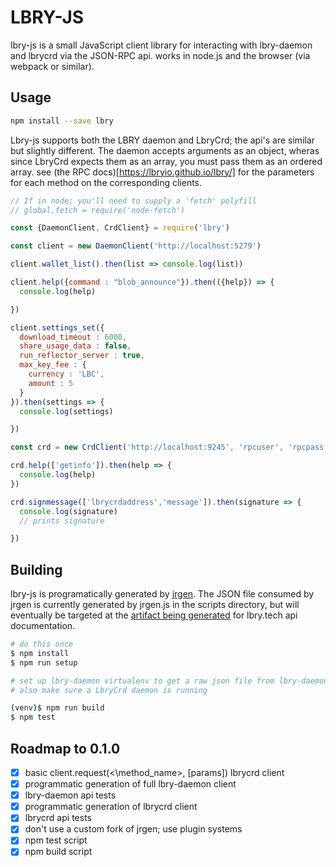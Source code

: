 LBRY-JS
===

lbry-js is a small JavaScript client library for interacting with lbry-daemon and lbrycrd via the JSON-RPC api. works in node.js and the browser (via webpack or similar).

Usage
---
```bash
npm install --save lbry
```

 Lbry-js supports both the LBRY daemon and LbryCrd; the api's are similar but slightly different. The daemon accepts arguments as an object, wheras since LbryCrd expects them as an array, you must pass them as an ordered array. see (the RPC docs)[https://lbryio.github.io/lbry/] for the parameters for each method on the corresponding clients.



```javascript
// If in node; you'll need to supply a 'fetch' polyfill
// global.fetch = require('node-fetch')

const {DaemonClient, CrdClient} = require('lbry')

const client = new DaemonClient('http://localhost:5279')

client.wallet_list().then(list => console.log(list))

client.help({command : "blob_announce"}).then(({help}) => {
  console.log(help)

})

client.settings_set({
  download_timeout : 6000,
  share_usage_data : false,
  run_reflector_server : true,
  max_key_fee : {
    currency : 'LBC',
    amount : 5
  }
}).then(settings => {
  console.log(settings)

})

const crd = new CrdClient('http://localhost:9245', 'rpcuser', 'rpcpass')

crd.help(['getinfo']).then(help => {
  console.log(help)
})

crd.signmessage(['lbrycrdaddress','message']).then(signature => {
  console.log(signature)
  // prints signature

})
```

Building
---
lbry-js is programatically generated by [jrgen](https://github.com/mzernetsch/jrgen). The JSON file consumed by jrgen is currently generated by jrgen.js in the scripts directory, but will eventually be targeted at the [artifact being generated](https://github.com/lbryio/lbry.tech/issues/42) for lbry.tech api documentation. 

```bash
# do this once
$ npm install
$ npm run setup

# set up lbry-daemon virtualenv to get a raw json file from lbry-daemon, ensure a daemon is running then cd back here
# also make sure a LbryCrd daemon is running

(venv)$ npm run build
$ npm test 
```

Roadmap to 0.1.0
---
* [x] basic client.request(<\method_name\>, [params]) lbrycrd client
* [x] programmatic generation of full lbry-daemon client
* [x] lbry-daemon api tests
* [x] programmatic generation of lbrycrd client
* [x] lbrycrd api tests
* [x] don't use a custom fork of jrgen; use plugin systems
* [x] npm test script
* [x] npm build script
